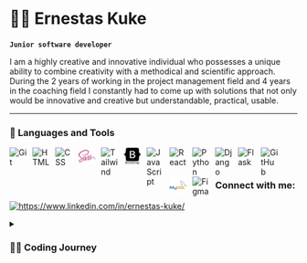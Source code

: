 # 🏄‍♂️ Ernestas Kuke

**`Junior software developer`**

I am a highly creative and innovative individual who possesses a unique ability to combine creativity with a methodical and scientific approach. During the 2 years of working in the project management field and 4 years in the coaching field I constantly had to come up with solutions that not only would be innovative and creative but understandable, practical, usable.

   <!-- Insert gif here -->

---

### 🧰 Languages and Tools

<img align="left" alt="Git" width="30px" style="padding-right:10px;" src="https://cdn.jsdelivr.net/gh/devicons/devicon/icons/git/git-original.svg" />
<img align="left" alt="HTML" width="30px" style="padding-right:10px;" src="https://cdn.jsdelivr.net/gh/devicons/devicon/icons/html5/html5-plain.svg" />
<img align="left" alt="CSS" width="30px" style="padding-right:10px;" src="https://cdn.jsdelivr.net/gh/devicons/devicon/icons/css3/css3-plain.svg" />
<img align="left" alt="SASS" width="30px" style="padding-right:10px;"  src="https://raw.githubusercontent.com/devicons/devicon/master/icons/sass/sass-original.svg"/>
<img align="left" alt="Tailwind" width="30px" style="padding-right:10px;" src="https://www.vectorlogo.zone/logos/tailwindcss/tailwindcss-icon.svg"/>
<img align="left" alt="Bootstrap" width="30px" style="padding-right:10px;" src="https://raw.githubusercontent.com/devicons/devicon/master/icons/bootstrap/bootstrap-plain-wordmark.svg" alt="bootstrap"/>
<img align="left" alt="JavaScript" width="30px" style="padding-right:10px;" src="https://cdn.jsdelivr.net/gh/devicons/devicon/icons/javascript/javascript-plain.svg" />
<img align="left" alt="React" width="30px" style="padding-right:10px;" src="https://cdn.jsdelivr.net/gh/devicons/devicon/icons/react/react-original.svg" />
<img align="left" alt="Python" width="30px" style="padding-right:10px;" src="https://cdn.jsdelivr.net/gh/devicons/devicon/icons/python/python-plain.svg" />
<img align="left" alt="Django" width="30px" style="padding-right:10px;" src="https://cdn.worldvectorlogo.com/logos/django.svg" alt="django"/>
<img  align="left" alt="Flask" width="30px" style="padding-right:10px;" src="https://www.vectorlogo.zone/logos/pocoo_flask/pocoo_flask-icon.svg"/>
<img align="left" alt="GitHub" width="30px" style="padding-right:10px;" src="https://cdn.jsdelivr.net/gh/devicons/devicon/icons/github/github-original.svg" />
<img align="left" alt="MySQL" width="30px" style="padding-right:10px;" src="https://raw.githubusercontent.com/devicons/devicon/master/icons/mysql/mysql-original-wordmark.svg"/> 
<img align="left" alt="Figma" width="30px" style="padding-right:10px;" src="https://www.vectorlogo.zone/logos/figma/figma-icon.svg" alt="figma"/>
<br />

#

<h3 align="left">Connect with me:</h3>
<p align="left">
<a href="https://www.linkedin.com/in/ernestas-kuke/" target="blank"><img align="center" src="https://raw.githubusercontent.com/rahuldkjain/github-profile-readme-generator/master/src/images/icons/Social/linked-in-alt.svg" alt="https://www.linkedin.com/in/ernestas-kuke/" width="30" /></a>
</p>

<details>
 <summary><h3>👨‍💻 Coding Journey</h3></summary>
   Info
 <summary><h3>👨‍💻 Hobbies</h3></summary>
   Info
